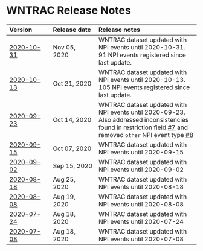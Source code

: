 # WNTRAC Release Notes


| Version&nbsp;&nbsp;&nbsp;&nbsp;&nbsp;&nbsp;&nbsp;&nbsp;&nbsp; | Release&nbsp;date&nbsp; | Release notes |
| :--- | :--- | :---  |
| [2020-10-31](../../../raw/master/data/ibm-wntrac-2020-10-31.zip) | Nov 05, 2020 | WNTRAC dataset updated with NPI events until 2020-10-31. 91 NPI events registered since last update. |
| [2020-10-13](../../../raw/master/data/ibm-wntrac-2020-10-13.zip) | Oct 21, 2020 | WNTRAC dataset updated with NPI events until 2020-10-13. 105 NPI events registered since last update. |
| [2020-09-23](../../../raw/master/data/ibm-wntrac-2020-09-23.zip) | Oct 14, 2020 | WNTRAC dataset updated with NPI events until 2020-09-23. Also addressed inconsistencies found in restriction field [#7](https://github.com/IBM/wntrac/issues/7) and removed `other` NPI event type [#8](https://github.com/IBM/wntrac/issues/8) |
| [2020-09-15](../../../raw/master/data/ibm-wntrac-2020-09-15.zip) | Oct 07, 2020 | WNTRAC dataset updated with NPI events until 2020-09-15 |
| [2020-09-02](../../../raw/master/data/ibm-wntrac-2020-09-02.zip) | Sep 15, 2020 | WNTRAC dataset updated with NPI events until 2020-09-02 |
| [2020-08-18](../../../raw/master/data/ibm-wntrac-2020-08-18.zip) | Aug 25, 2020 | WNTRAC dataset updated with NPI events until 2020-08-18 |
| [2020-08-08](../../../raw/master/data/ibm-wntrac-2020-08-08.zip) | Aug 19, 2020 | WNTRAC dataset updated with NPI events until 2020-08-08 |
| [2020-07-24](../../../raw/master/data/ibm-wntrac-2020-07-24.zip) | Aug 18, 2020 | WNTRAC dataset updated with NPI events until 2020-07-24 |
| [2020-07-08](../../../raw/master/data/ibm-wntrac-2020-07-08.zip) | Aug 18, 2020 | WNTRAC dataset updated with NPI events until 2020-07-08 |
